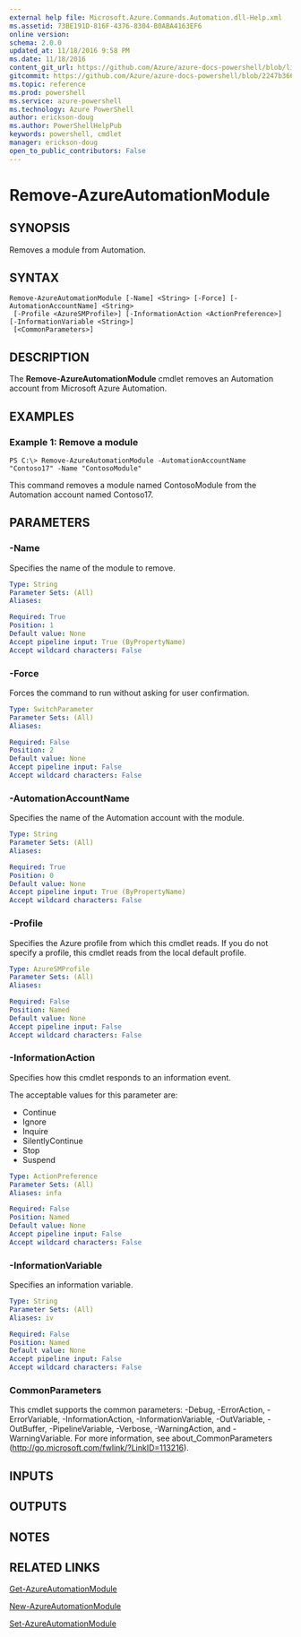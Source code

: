 ```yaml
---
external help file: Microsoft.Azure.Commands.Automation.dll-Help.xml
ms.assetid: 73BE191D-816F-4376-8304-B0ABA4163EF6
online version: 
schema: 2.0.0
updated_at: 11/18/2016 9:58 PM
ms.date: 11/18/2016
content_git_url: https://github.com/Azure/azure-docs-powershell/blob/live/azureps-cmdlets-docs/ServiceManagement/Azure.Automation/v3.1.0/Remove-AzureAutomationModule.md
gitcommit: https://github.com/Azure/azure-docs-powershell/blob/2247b36603f325b11bf6cc5cb27f5f58bfa2f0b9/azureps-cmdlets-docs/ServiceManagement/Azure.Automation/v3.1.0/Remove-AzureAutomationModule.md
ms.topic: reference
ms.prod: powershell
ms.service: azure-powershell
ms.technology: Azure PowerShell
author: erickson-doug
ms.author: PowerShellHelpPub
keywords: powershell, cmdlet
manager: erickson-doug
open_to_public_contributors: False
---
```


# Remove-AzureAutomationModule

## SYNOPSIS
Removes a module from Automation.

## SYNTAX

```
Remove-AzureAutomationModule [-Name] <String> [-Force] [-AutomationAccountName] <String>
 [-Profile <AzureSMProfile>] [-InformationAction <ActionPreference>] [-InformationVariable <String>]
 [<CommonParameters>]
```

## DESCRIPTION
The **Remove-AzureAutomationModule** cmdlet removes an Automation account from Microsoft Azure Automation.

## EXAMPLES

### Example 1: Remove a module
```
PS C:\> Remove-AzureAutomationModule -AutomationAccountName "Contoso17" -Name "ContosoModule"
```

This command removes a module named ContosoModule from the Automation account named Contoso17.

## PARAMETERS

### -Name
Specifies the name of the module to remove.

```yaml
Type: String
Parameter Sets: (All)
Aliases: 

Required: True
Position: 1
Default value: None
Accept pipeline input: True (ByPropertyName)
Accept wildcard characters: False
```

### -Force
Forces the command to run without asking for user confirmation.

```yaml
Type: SwitchParameter
Parameter Sets: (All)
Aliases: 

Required: False
Position: 2
Default value: None
Accept pipeline input: False
Accept wildcard characters: False
```

### -AutomationAccountName
Specifies the name of the Automation account with the module.

```yaml
Type: String
Parameter Sets: (All)
Aliases: 

Required: True
Position: 0
Default value: None
Accept pipeline input: True (ByPropertyName)
Accept wildcard characters: False
```

### -Profile
Specifies the Azure profile from which this cmdlet reads.
If you do not specify a profile, this cmdlet reads from the local default profile.

```yaml
Type: AzureSMProfile
Parameter Sets: (All)
Aliases: 

Required: False
Position: Named
Default value: None
Accept pipeline input: False
Accept wildcard characters: False
```

### -InformationAction
Specifies how this cmdlet responds to an information event.

The acceptable values for this parameter are:

- Continue
- Ignore
- Inquire
- SilentlyContinue
- Stop
- Suspend

```yaml
Type: ActionPreference
Parameter Sets: (All)
Aliases: infa

Required: False
Position: Named
Default value: None
Accept pipeline input: False
Accept wildcard characters: False
```

### -InformationVariable
Specifies an information variable.

```yaml
Type: String
Parameter Sets: (All)
Aliases: iv

Required: False
Position: Named
Default value: None
Accept pipeline input: False
Accept wildcard characters: False
```

### CommonParameters
This cmdlet supports the common parameters: -Debug, -ErrorAction, -ErrorVariable, -InformationAction, -InformationVariable, -OutVariable, -OutBuffer, -PipelineVariable, -Verbose, -WarningAction, and -WarningVariable. For more information, see about_CommonParameters (http://go.microsoft.com/fwlink/?LinkID=113216).

## INPUTS

## OUTPUTS

## NOTES

## RELATED LINKS

[Get-AzureAutomationModule](xref:ServiceManagement/Azure.Automation/v3.1.0/Get-AzureAutomationModule.md)

[New-AzureAutomationModule](xref:ServiceManagement/Azure.Automation/v3.1.0/New-AzureAutomationModule.md)

[Set-AzureAutomationModule](xref:ServiceManagement/Azure.Automation/v3.1.0/Set-AzureAutomationModule.md)


